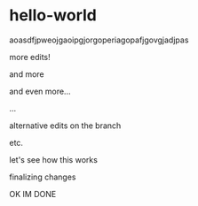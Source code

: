 # hello-world

aoasdfjpweojgaoipgjorgoperiagopafjgovgjadjpas

more edits!

and more

and even more...

...

alternative edits on the branch

etc.

let's see how this works

finalizing changes

OK IM DONE
